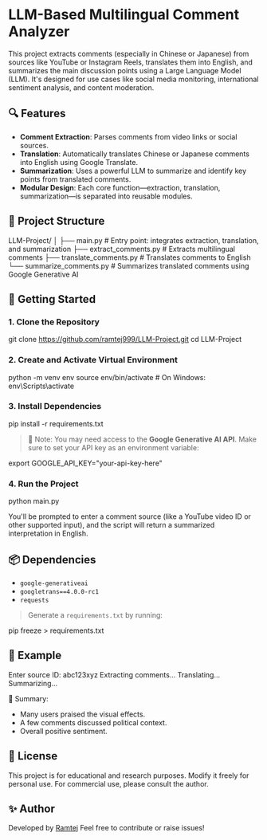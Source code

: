 # LLM-Based Multilingual Comment Analyzer

This project extracts comments (especially in Chinese or Japanese) from sources like YouTube or Instagram Reels, translates them into English, and summarizes the main discussion points using a Large Language Model (LLM). It's designed for use cases like social media monitoring, international sentiment analysis, and content moderation.

## 🔍 Features

- **Comment Extraction**: Parses comments from video links or social sources.
- **Translation**: Automatically translates Chinese or Japanese comments into English using Google Translate.
- **Summarization**: Uses a powerful LLM to summarize and identify key points from translated comments.
- **Modular Design**: Each core function—extraction, translation, summarization—is separated into reusable modules.

## 🧱 Project Structure

LLM-Project/
│
├── main.py                   # Entry point: integrates extraction, translation, and summarization
├── extract_comments.py       # Extracts multilingual comments
├── translate_comments.py     # Translates comments to English
└── summarize_comments.py     # Summarizes translated comments using Google Generative AI

## 🚀 Getting Started

### 1. Clone the Repository

git clone https://github.com/ramtej999/LLM-Project.git
cd LLM-Project

### 2. Create and Activate Virtual Environment

python -m venv env
source env/bin/activate  # On Windows: env\Scripts\activate

### 3. Install Dependencies

pip install -r requirements.txt

> 📌 Note: You may need access to the **Google Generative AI API**. Make sure to set your API key as an environment variable:

export GOOGLE_API_KEY="your-api-key-here"

### 4. Run the Project

python main.py

You'll be prompted to enter a comment source (like a YouTube video ID or other supported input), and the script will return a summarized interpretation in English.

## 📦 Dependencies

* `google-generativeai`
* `googletrans==4.0.0-rc1`
* `requests`

> Generate a `requirements.txt` by running:

pip freeze > requirements.txt

## 📌 Example

Enter source ID: abc123xyz
Extracting comments...
Translating...
Summarizing...

📝 Summary:
- Many users praised the visual effects.
- A few comments discussed political context.
- Overall positive sentiment.

## 📜 License

This project is for educational and research purposes. Modify it freely for personal use. For commercial use, please consult the author.

## ✨ Author

Developed by [Ramtej](https://github.com/ramtej999)
Feel free to contribute or raise issues!
